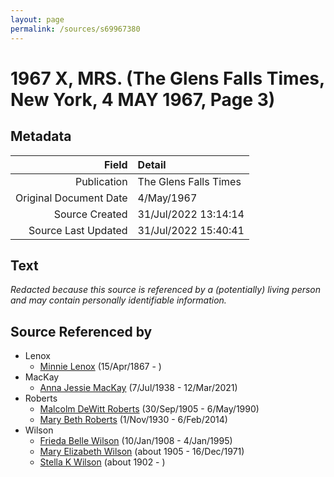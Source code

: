```yaml
---
layout: page
permalink: /sources/s69967380
---
```


# 1967 X, MRS. (The Glens Falls Times, New York, 4 MAY 1967, Page 3)

## Metadata

Field | Detail
---:|:---
Publication | The Glens Falls Times
Original Document Date | 4/May/1967
Source Created | 31/Jul/2022 13:14:14
Source Last Updated | 31/Jul/2022 15:40:41

## Text

_Redacted because this source is referenced by a (potentially) living person and may contain personally identifiable information._

## Source Referenced by

* Lenox
  * [Minnie Lenox](../people/@99536158@-minnie-lenox-b1867-4-15-d.md) (15/Apr/1867 - )
* MacKay
  * [Anna Jessie MacKay](../people/@41265374@-anna-jessie-mackay-b1938-7-7-d2021-3-12.md) (7/Jul/1938 - 12/Mar/2021)
* Roberts
  * [Malcolm DeWitt Roberts](../people/@21721539@-malcolm-dewitt-roberts-b1905-9-30-d1990-5-6.md) (30/Sep/1905 - 6/May/1990)
  * [Mary Beth Roberts](../people/@44331192@-mary-beth-roberts-b1930-11-1-d2014-2-6.md) (1/Nov/1930 - 6/Feb/2014)
* Wilson
  * [Frieda Belle Wilson](../people/@66883950@-frieda-belle-wilson-b1908-1-10-d1995-1-4.md) (10/Jan/1908 - 4/Jan/1995)
  * [Mary Elizabeth Wilson](../people/@99819804@-mary-elizabeth-wilson-b1905-d1971-12-16.md) (about 1905 - 16/Dec/1971)
  * [Stella K Wilson](../people/@26878767@-stella-k-wilson-b1902-d.md) (about 1902 - )
